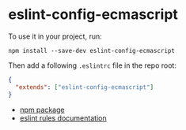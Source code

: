 # eslint-config-ecmascript

To use it in your project, run:

```
npm install --save-dev eslint-config-ecmascript
```

Then add a following `.eslintrc` file in the repo root:

```json
{
  "extends": ["eslint-config-ecmascript"]
}
```

- [npm package](https://www.npmjs.com/package/eslint-config-ecmascript)
- [eslint rules documentation](https://eslint.org/docs/latest/rules/)
